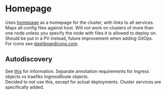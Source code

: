 # Homepage
Uses [homepage](https://gethomepage.dev/) as a homepage for the cluster, with links to all services.
Maps all config files against host. Will not work on clusters of more than one node unless you specify the node with files it is allowed to deploy on. Should be put in a PV instead, future improvement when adding GitOps.\
For icons see [dashboardicons.com](https://dashboardicons.com/).

## Autodiscovery
See [this](https://gethomepage.dev/configs/kubernetes/) for information. Separate annotation requirements for Ingress objects vs traefiks IngressRoute objects.\
Decided to not use this, except for actual deployments. Cluster services are specifically added.

